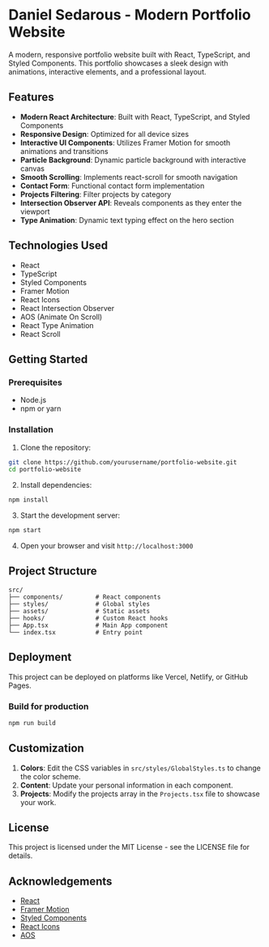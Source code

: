 # Daniel Sedarous - Modern Portfolio Website

A modern, responsive portfolio website built with React, TypeScript, and Styled Components. This portfolio showcases a sleek design with animations, interactive elements, and a professional layout.

## Features

- **Modern React Architecture**: Built with React, TypeScript, and Styled Components
- **Responsive Design**: Optimized for all device sizes
- **Interactive UI Components**: Utilizes Framer Motion for smooth animations and transitions
- **Particle Background**: Dynamic particle background with interactive canvas
- **Smooth Scrolling**: Implements react-scroll for smooth navigation
- **Contact Form**: Functional contact form implementation
- **Projects Filtering**: Filter projects by category
- **Intersection Observer API**: Reveals components as they enter the viewport
- **Type Animation**: Dynamic text typing effect on the hero section

## Technologies Used

- React
- TypeScript
- Styled Components
- Framer Motion
- React Icons
- React Intersection Observer
- AOS (Animate On Scroll)
- React Type Animation
- React Scroll

## Getting Started

### Prerequisites

- Node.js
- npm or yarn

### Installation

1. Clone the repository:

```bash
git clone https://github.com/yourusername/portfolio-website.git
cd portfolio-website
```

2. Install dependencies:

```bash
npm install
```

3. Start the development server:

```bash
npm start
```

4. Open your browser and visit `http://localhost:3000`

## Project Structure

```
src/
├── components/         # React components
├── styles/             # Global styles
├── assets/             # Static assets
├── hooks/              # Custom React hooks
├── App.tsx             # Main App component
└── index.tsx           # Entry point
```

## Deployment

This project can be deployed on platforms like Vercel, Netlify, or GitHub Pages.

### Build for production

```bash
npm run build
```

## Customization

1. **Colors**: Edit the CSS variables in `src/styles/GlobalStyles.ts` to change the color scheme.
2. **Content**: Update your personal information in each component.
3. **Projects**: Modify the projects array in the `Projects.tsx` file to showcase your work.

## License

This project is licensed under the MIT License - see the LICENSE file for details.

## Acknowledgements

- [React](https://reactjs.org/)
- [Framer Motion](https://www.framer.com/motion/)
- [Styled Components](https://styled-components.com/)
- [React Icons](https://react-icons.github.io/react-icons/)
- [AOS](https://michalsnik.github.io/aos/)
